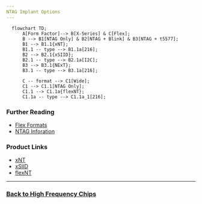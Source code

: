 ```yaml
---
NTAG Implant Options
---
```


```mermaid
  flowchart TD;
      A[Form Factor]--> B[X-Series] & C[Flex];
      B --> B1[NTAG Only] & B2[NTAG + Blink] & B3[NTAG + t5577];
      B1 --> B1.1{xNT};
      B1.1 -- type --> B1.1a[216];
      B2 --> B2.1{xSIID};
      B2.1 -- type --> B2.1a[I2C];
      B3 --> B3.1{NExT};
      B3.1 -- type --> B3.1a[216];

      C -- format --> C1[Wide];
      C1 --> C1.1[NTAG Only];
      C1.1 --> C1.1a{flexNT};
      C1.1a -- type --> C1.1a_1[216];
```

### Further Reading
- [Flex Formats](FLEX_FORMATS.md)
- [NTAG Inforation](NTAG_INFORMATION.md)

### Product Links
- [xNT](https://dngr.us/xnt)
- [xSIID](https://dngr.us/xsiid)
- [flexNT](https://dngr.us/flexnt)
  
---
### [Back to High Frequency Chips](HIGH_FREQUENCY_CHIPS.md)
